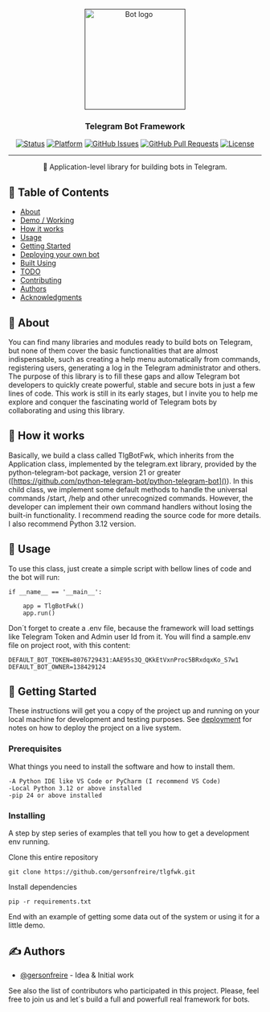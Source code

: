 <p align="center">
  <a href="" rel="noopener">
 <img width=200px height=200px src="https://i.imgur.com/FxL5qM0.jpg" alt="Bot logo"></a>
</p>

<h3 align="center">Telegram Bot Framework</h3>

<div align="center">

[![Status](https://img.shields.io/badge/status-active-success.svg)]()
[![Platform](https://img.shields.io/badge/platform-reddit-orange.svg)](https://www.reddit.com/user/Wordbook_Bot)
[![GitHub Issues](https://img.shields.io/github/issues/kylelobo/The-Documentation-Compendium.svg)](https://github.com/kylelobo/The-Documentation-Compendium/issues)
[![GitHub Pull Requests](https://img.shields.io/github/issues-pr/kylelobo/The-Documentation-Compendium.svg)](https://github.com/kylelobo/The-Documentation-Compendium/pulls)
[![License](https://img.shields.io/badge/license-MIT-blue.svg)](/LICENSE)

</div>

---

<p align="center"> 🤖 Application-level library for building bots in Telegram.
    <br> 
</p>

## 📝 Table of Contents

- [About](#about)
- [Demo / Working](#demo)
- [How it works](#working)
- [Usage](#usage)
- [Getting Started](#getting_started)
- [Deploying your own bot](#deployment)
- [Built Using](#built_using)
- [TODO](../TODO.md)
- [Contributing](../CONTRIBUTING.md)
- [Authors](#authors)
- [Acknowledgments](#acknowledgement)

## 🧐 About

You can find many libraries and modules ready to build bots on Telegram, but none of them cover the basic functionalities that are almost indispensable, such as creating a help menu automatically from commands, registering users, generating a log in the Telegram administrator and others. The purpose of this library is to fill these gaps and allow Telegram bot developers to quickly create powerful, stable and secure bots in just a few lines of code. This work is still in its early stages, but I invite you to help me explore and conquer the fascinating world of Telegram bots by collaborating and using this library.

## 💭 How it works

Basically, we build a class called TlgBotFwk, which inherits from the Application class, implemented by the telegram.ext library, provided by the python-telegram-bot package, version 21 or greater ([https://github.com/python-telegram-bot/python-telegram-bot]()). In this child class, we implement some default methods to handle the universal commands /start, /help and other unrecognized commands. However, the developer can implement their own command handlers without losing the built-in functionality. I recommend reading the source code for more details. I also recommend Python 3.12 version.

## 🎈 Usage

To use this class, just create a simple script with bellow lines of code and the bot will run:

```
if __name__ == '__main__':
  
    app = TlgBotFwk()  
    app.run()
```

Don´t forget to create a .env file, because the framework will load settings like Telegram Token and Admin user Id from it. You will find a sample.env file on project root, with this content:

```
DEFAULT_BOT_TOKEN=8076729431:AAE95s3Q_QKkEtVxnProc5BRxdqxKo_S7w1
DEFAULT_BOT_OWNER=138429124
```

## 🏁 Getting Started

These instructions will get you a copy of the project up and running on your local machine for development and testing purposes. See [deployment](#deployment) for notes on how to deploy the project on a live system.

### Prerequisites

What things you need to install the software and how to install them.

```
-A Python IDE like VS Code or PyCharm (I recommend VS Code)
-Local Python 3.12 or above installed
-pip 24 or above installed
```

### Installing

A step by step series of examples that tell you how to get a development env running.

Clone this entire repository

```
git clone https://github.com/gersonfreire/tlgfwk.git
```

Install dependencies

```
pip -r requirements.txt
```

End with an example of getting some data out of the system or using it for a little demo.

## ✍️ Authors 

- [@gersonfreire](https://github.com/kylelobo) - Idea & Initial work

See also the list of contributors who participated in this project.
Please, feel free to join us and let´s build a full and powerfull real framework for bots.
